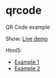 # qrcode
QR Code example

Show: [Live demo](https://me.ngockhuong.com/qrcode)

Html5:

- [Example 1](/html5/example1.html)
- [Example 2](/html5/example2.html)
